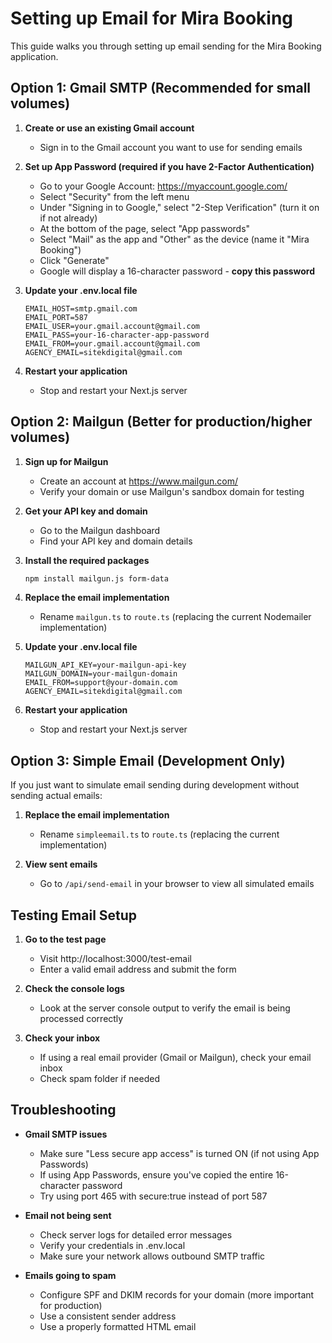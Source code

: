 # Setting up Email for Mira Booking

This guide walks you through setting up email sending for the Mira Booking application.

## Option 1: Gmail SMTP (Recommended for small volumes)

1. **Create or use an existing Gmail account**
   - Sign in to the Gmail account you want to use for sending emails

2. **Set up App Password (required if you have 2-Factor Authentication)**
   - Go to your Google Account: https://myaccount.google.com/
   - Select "Security" from the left menu
   - Under "Signing in to Google," select "2-Step Verification" (turn it on if not already)
   - At the bottom of the page, select "App passwords"
   - Select "Mail" as the app and "Other" as the device (name it "Mira Booking")
   - Click "Generate"
   - Google will display a 16-character password - **copy this password**

3. **Update your .env.local file**
   ```
   EMAIL_HOST=smtp.gmail.com
   EMAIL_PORT=587
   EMAIL_USER=your.gmail.account@gmail.com
   EMAIL_PASS=your-16-character-app-password
   EMAIL_FROM=your.gmail.account@gmail.com
   AGENCY_EMAIL=sitekdigital@gmail.com
   ```

4. **Restart your application**
   - Stop and restart your Next.js server

## Option 2: Mailgun (Better for production/higher volumes)

1. **Sign up for Mailgun**
   - Create an account at https://www.mailgun.com/
   - Verify your domain or use Mailgun's sandbox domain for testing

2. **Get your API key and domain**
   - Go to the Mailgun dashboard
   - Find your API key and domain details

3. **Install the required packages**
   ```bash
   npm install mailgun.js form-data
   ```

4. **Replace the email implementation**
   - Rename `mailgun.ts` to `route.ts` (replacing the current Nodemailer implementation)

5. **Update your .env.local file**
   ```
   MAILGUN_API_KEY=your-mailgun-api-key
   MAILGUN_DOMAIN=your-mailgun-domain
   EMAIL_FROM=support@your-domain.com
   AGENCY_EMAIL=sitekdigital@gmail.com
   ```

6. **Restart your application**
   - Stop and restart your Next.js server

## Option 3: Simple Email (Development Only)

If you just want to simulate email sending during development without sending actual emails:

1. **Replace the email implementation**
   - Rename `simpleemail.ts` to `route.ts` (replacing the current implementation)

2. **View sent emails**
   - Go to `/api/send-email` in your browser to view all simulated emails

## Testing Email Setup

1. **Go to the test page**
   - Visit http://localhost:3000/test-email
   - Enter a valid email address and submit the form

2. **Check the console logs**
   - Look at the server console output to verify the email is being processed correctly

3. **Check your inbox**
   - If using a real email provider (Gmail or Mailgun), check your email inbox
   - Check spam folder if needed

## Troubleshooting

- **Gmail SMTP issues**
  - Make sure "Less secure app access" is turned ON (if not using App Passwords)
  - If using App Passwords, ensure you've copied the entire 16-character password
  - Try using port 465 with secure:true instead of port 587

- **Email not being sent**
  - Check server logs for detailed error messages
  - Verify your credentials in .env.local
  - Make sure your network allows outbound SMTP traffic

- **Emails going to spam**
  - Configure SPF and DKIM records for your domain (more important for production)
  - Use a consistent sender address
  - Use a properly formatted HTML email 